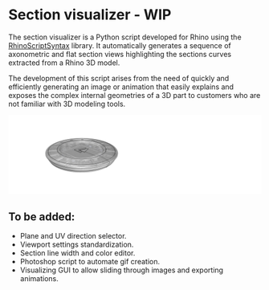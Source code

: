 # Section visualizer - WIP

The section visualizer is a Python script developed for Rhino using the [RhinoScriptSyntax](https://github.com/mcneel/rhinoscriptsyntax) library. It automatically generates a sequence of axonometric and flat section views highlighting the sections curves extracted from a Rhino 3D model.

The development of this script arises from the need of quickly and efficiently generating an image or animation that easily explains and exposes the complex internal geometries of a 3D part to customers who are not familiar with 3D modeling tools.

![](axo_sec_vis.gif)

## To be added:

+ Plane and UV direction selector.
+ Viewport settings standardization.
+ Section line width and color editor.
+ Photoshop script to automate gif creation.
+ Visualizing GUI to allow sliding through images and exporting animations.
